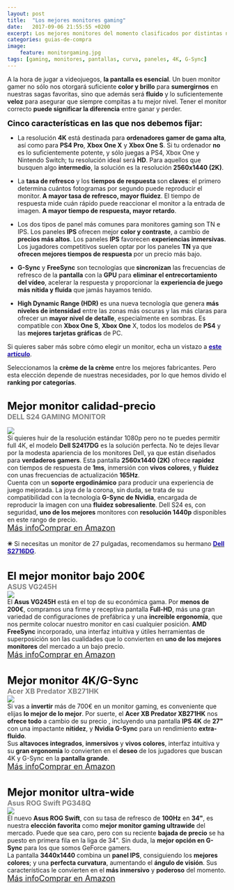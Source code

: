 ```yaml
---
layout: post
title:  "Los mejores monitores gaming"
date:   2017-09-06 21:55:55 +0200
excerpt: Los mejores monitores del momento clasificados por distintas necesidades gamer&#58; resolución, alta tasa de refresco, colores vibrantes, y las tecnologías más modernas.
categories: guias-de-compra
image:
    feature: monitorgaming.jpg
tags: [gaming, monitores, pantallas, curva, paneles, 4K, G-Sync]
---
```

<!--more-->
<!-- more -->
A la hora de jugar a videojuegos, <b>la pantalla es esencial</b>. Un buen monitor gamer no sólo nos otorgará suficiente <b>color y brillo</b> para <b>sumergirnos</b> en nuestras sagas favoritas, sino que además será <b>fluido</b> y lo suficientemente <b>veloz</b> para asegurar que siempre compitas a tu mejor nivel. Tener el monitor correcto <b>puede significar la diferencia</b> entre ganar y perder. 

<b><font size="4" color="black">Cinco características en las que nos debemos fijar:</font></b><br>

- La resolución <b>4K</b> está destinada para <b>ordenadores gamer de gama alta</b>, así como para <b>PS4 Pro</b>, <b>Xbox One X</b> y <b>Xbox One S</b>. Si tu ordenador <b>no</b> es lo suficientemente potente, y sólo juegas a PS4, Xbox One y Nintendo Switch; tu resolución ideal será <b>HD</b>. Para aquellos que busquen algo <b>intermedio</b>, la solución es la resolución <b>2560x1440 (2K)</b>. 


- La <b>tasa de refresco</b> y los <b>tiempos de respuesta </b> son<b> claves</b>: el primero determina cuántos fotogramas por segundo puede reproducir el monitor.<b> A mayor tasa de refresco, mayor fluidez</b>. El tiempo de respuesta mide cuán rápido puede reaccionar el monitor a la entrada de imagen. <b>A mayor tiempo de respuesta, mayor retardo</b>.

- Los dos tipos de panel más comunes para monitores gaming son TN e IPS.  Los paneles <b>IPS</b> ofrecen mejor <b>color y contraste</b>, a cambio de <b>precios más altos</b>. Los paneles <b>IPS</b> favorecen <b>experiencias inmersivas</b>. Los jugadores competitivos suelen optar por los paneles <b>TN</b> ya que <b>ofrecen mejores tiempos de respuesta</b> por un precio más bajo.

- <b>G-Sync</b> y <b>FreeSync</b> son tecnologías que<b> sincronizan</b> las frecuencias de refresco de la <b>pantalla</b> con la <b>GPU</b> para <b>eliminar el entrecortamiento del vídeo</b>, acelerar la respuesta y proporcionar la <b>experiencia de juego más nítida y fluida</b> que jamás hayamos tenido.


- <b>High Dynamic Range (HDR)</b> es una nueva tecnología que genera <b>más niveles de intensidad</b> entre las zonas más oscuras y las más claras para ofrecer un <b>mayor nivel de detalle</b>, especialmente en sombras. Es compatible con <b>Xbox One S</b>, <b>Xbox One</b> X, todos los modelos de <b>PS4</b> y las <b>mejores tarjetas gráficas</b> de PC.

Si quieres saber más sobre cómo elegir un monitor, echa un vistazo a <b><a href="/guias-de-compra/como-elegir-que-monitor-comprar/"><font color="#1a0dab">este artículo</font></a></b>.

Seleccionamos la <b>crème de la crème</b> entre los mejores fabricantes. Pero esta elección depende de nuestras necesidades, por lo que hemos divido el <b>ranking por categorías</b>. 
<br><br>
<!--  MEJOR MONITOR CALIDAD-PRECCIO -->
<b><font size="5" color="black">Mejor monitor calidad-precio</font></b><br>
<b><font color="grey" size="3">DELL S24 GAMING MONITOR</font></b>
<div id="container">
    <div id="floated"><img class="wrap" src="http://i.imgur.com/nud9328.png"> 
</div>
    Si quieres huir de la resolución estándar 1080p pero no te puedes permitir full 4K, el modelo <b>Dell S2417DG</b> es la solución perfecta. No te dejes llevar por la modesta apariencia de los monitores Dell, ya que están diseñados para <b>verdaderos gamers</b>. Esta pantalla <b>2560x1440 (2K)</b> ofrece <b>rapidez</b> con tiempos de respuesta de <b> 1ms</b>, inmersión con <b>vivos colores</b>, y <b>fluidez</b> con unas frecuencias de actualización <b>165Hz</b>.
</div>Cuenta con un <b>soporte ergodinámico</b> para producir una experiencia de juego mejorada.  La joya de la corona, sin duda, se trata de su compatibilidad con la tecnología <b>G-Sync de Nvidia</b>, encargada de reproducir la imagen con una <b>fluidez sobresaliente</b>. Dell S24 es, con seguridad, <b>uno de los mejores</b> monitores con <b>resolución 1440p</b> disponibles en este rango de precio.
<br><a href="/guias-de-compra/rewiew-S2417DG/" target="_blank" class="btn-infor"><font size="4">Más info</font></a><a href="https://www.amazon.es/DELL-S2417DG-Ultra-Negro-pantalla/dp/B01KZIOSSQ/" target="_blank" class="btn-ama"><font size="4">Comprar en Amazon</font></a>
<br>
<br>
<b>✳</b> Si necesitas un monitor de 27 pulgadas, recomendamos su hermano <b><a href="https://www.amazon.es/DELL-S2417DG-Ultra-Negro-pantalla/dp/B01KZIOSSQ/"><font color="#1a0dab">Dell S2716DG</font></a></b>.
<br>
<br>
<br>
<!----------- MEJOR MONITOR BAJO 200€ ---------->
<b><font size="5" color="black">El mejor monitor bajo 200€</font></b><br>
<b><font color="grey" size="3">ASUS VG245H</font></b>
<div id="container">
    <div id="floated"><img class="wrap" src="http://i.imgur.com/oDiVA6I.png"> 
</div>
     El <b>Asus VG245H</b> está en el top de su económica gama. Por <b>menos de 200€</b>, compramos una firme y receptiva pantalla <b>Full-HD</b>, más una gran variedad de configuraciones de prefábrica y una <b>increible ergonomía</b>, que nos permite colocar nuestro monitor en casi cualquier posición. <b> AMD FreeSync</b> incorporado, una interfaz intuitiva y útiles herramientas de superposición son las cualidades que lo convierten en <b>uno de los mejores monitores</b> del mercado a un bajo precio.
</div>
<a href="https://www.amazon.es/ASUS-VG245H-1920x1080-Free-Sync-ergonómica/dp/B01I1RET3M/" target="_blank" class="btn-infor"><font size="4">Más info</font></a><a href="https://www.amazon.es/ASUS-VG245H-1920x1080-Free-Sync-ergonómica/dp/B01I1RET3M/" target="_blank" class="btn-ama"><font size="4">Comprar en Amazon</font></a>
<br>
<br>
<br>
<!---------- MEJOR MONITOR 4K/G-SYNC -------->
<b><font size="5" color="black">Mejor monitor 4K/G-Sync</font></b><br>
<b><font color="grey" size="3">Acer XB Predator XB271HK</font></b>
<div id="container">
    <div id="floated"><img class="wrap" src="http://i.imgur.com/oCJZ796.jpg"> 
</div>
    Si vas a <b>invertir</b> más de 700€ en un monitor gaming, es conveniente que elijas <b>lo mejor de lo mejor</b>. Por suerte, el <b>Acer XB Predator XB271HK</b> nos <b>ofrece todo</b> a cambio de su precio , incluyendo una pantalla <b>IPS 4K</b> de <b>27"</b> con una impactante <b>nitidez</b>, y <b>Nvidia G-Sync</b> para un rendimiento <b>extra-fluido</b>.
</div> Sus <b>altavoces integrados</b>, <b>inmersivos</b> y <b>vivos colores</b>, interfaz intuitiva y  su <b>gran ergonomía</b> lo convierten en el <b>deseo</b> de los jugadores que buscan 4K y G-Sync en la <b>pantalla grande</b>.<br>
<a href="https://www.amazon.es/Acer-Predator-XB271HKbmiprz-Ultra-Matt/dp/B0194Q8WC8" target="_blank" class="btn-infor"><font size="4">Más info</font></a><a href="https://www.amazon.es/Acer-Predator-XB271HKbmiprz-Ultra-Matt/dp/B0194Q8WC8" target="_blank" class="btn-ama"><font size="4">Comprar en Amazon</font></a>
<br>
<br>
<br>
<!---------- MEJOR MONITOR ULTRA-WIDE ------------>
<b><font size="5" color="black">Mejor monitor ultra-wide</font></b><br>
<b><font color="grey" size="3">Asus ROG Swift PG348Q</font></b>
<div id="container">
    <div id="floated"><img class="wrap" src="http://i.imgur.com/7ai4nEk.png"> 
</div>
    El nuevo <b>Asus ROG Swift</b>, con su tasa de refresco de <b>100Hz</b> en <b>34"</b>, es nuestra <b>elección favorita</b> como <b>mejor monitor gaming ultrawide</b> del mercado. Puede que sea caro, pero con su reciente <b>bajada de precio</b> se ha puesto en primera fila en la liga de 34". Sin duda, la <b>mejor opción en G-Sync</b> para los que somos GeForce gamers.
</div>La pantalla <b>3440x1440</b> combina un <b>panel IPS</b>, consiguiendo los <b>mejores colores</b>; y una <b>perfecta curvatura</b>, aumentando el <b>ángulo de visión</b>. Sus características le convierten en el <b>más inmersivo</b> y <b>poderoso</b> del momento.<br>
<a href="https://www.amazon.es/ASUS-ROG-Swift-PG348Q-resolución/dp/B01A9EN4YU/" target="_blank" class="btn-infor"><font size="4">Más info</font></a><a href="https://www.amazon.es/ASUS-ROG-Swift-PG348Q-resolución/dp/B01A9EN4YU/" target="_blank" class="btn-ama"><font size="4">Comprar en Amazon</font></a>